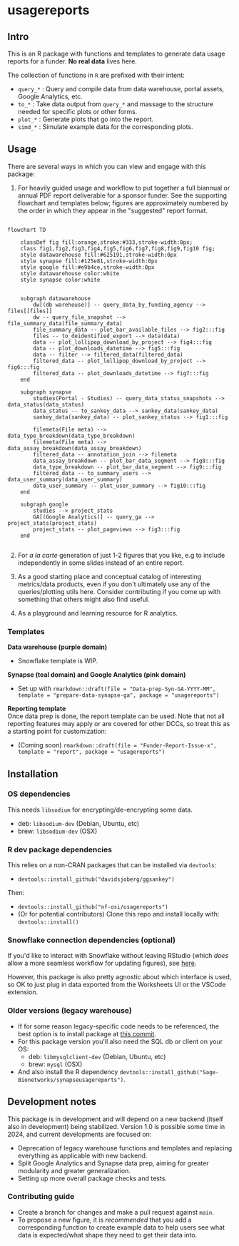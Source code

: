 # usagereports

## Intro

This is an R package with functions and templates to generate data usage reports for a funder.
**No real data** lives here. 

The collection of functions in `R` are prefixed with their intent:
- `query_*` : Query and compile data from data warehouse, portal assets, Google Analytics, etc.
- `to_*` : Take data output from `query_*` and massage to the structure needed for specific plots or other forms. 
- `plot_*` : Generate plots that go into the report.
- `simd_*` : Simulate example data for the corresponding plots.

## Usage 
There are several ways in which you can view and engage with this package:

1. For heavily guided usage and workflow to put together a full biannual or annual PDF report deliverable for a sponsor funder. 
See the supporting flowchart and templates below; figures are approximately numbered by the order in which they appear in the "suggested" report format.

```mermaid

flowchart TD
    
    classDef fig fill:orange,stroke:#333,stroke-width:0px;
    class fig1,fig2,fig3,fig4,fig5,fig6,fig7,fig8,fig9,fig10 fig;
    style datawarehouse fill:#625191,stroke-width:0px
    style synapse fill:#125e81,stroke-width:0px
    style google fill:#e9b4ce,stroke-width:0px
    style datawarehouse color:white
    style synapse color:white


    subgraph datawarehouse
        dw[(db warehouse)] -- query_data_by_funding_agency --> files[[files]] 
        dw -- query_file_snapshot --> file_summary_data(file_summary_data)
        file_summary_data -- plot_bar_available_files --> fig2:::fig
        files -- to_deidentified_export --> data(data) 
        data -- plot_lollipop_download_by_project --> fig4:::fig
        data -- plot_downloads_datetime --> fig5:::fig
        data -- filter --> filtered_data(filtered_data)
        filtered_data -- plot_lollipop_download_by_project --> fig6:::fig
        filtered_data -- plot_downloads_datetime --> fig7:::fig
    end
    
    subgraph synapse
        studies(Portal - Studies) -- query_data_status_snapshots --> data_status(data_status)
        data_status -- to_sankey_data --> sankey_data(sankey_data)
        sankey_data(sankey_data) -- plot_sankey_status --> fig1:::fig

        filemeta(File meta) --> data_type_breakdown(data_type_breakdown)
        filemeta(File meta) --> data_assay_breakdown(data_assay_breakdown)
        filtered_data -- annotation_join --> filemeta
        data_assay_breakdown -- plot_bar_data_segment --> fig8:::fig
        data_type_breakdown -- plot_bar_data_segment --> fig9:::fig
        filtered_data -- to_summary_users --> data_user_summary(data_user_summary)
        data_user_summary -- plot_user_summary --> fig10:::fig
    end

    subgraph google
        studies --> project_stats
        GA[(Google Analytics)] -- query_ga --> project_stats(project_stats)
        project_stats -- plot_pageviews --> fig3:::fig
    end
    
```

2. For *a la carte* generation of just 1-2 figures that you like, e.g to include independently in some slides instead of an entire report. 

3. As a good starting place and conceptual catalog of interesting metrics/data products, even if you don't ultimately use any of the queries/plotting utils here. 
Consider contributing if you come up with something that others might also find useful.

4. As a playground and learning resource for R analytics.

### Templates

**Data warehouse (purple domain)**
- Snowflake template is WIP.

**Synapse (teal domain) and Google Analytics (pink domain)**
- Set up with `rmarkdown::draft(file = "Data-prep-Syn-GA-YYYY-MM", template = "prepare-data-synapse-ga", package = "usagereports")`

**Reporting template**  
Once data prep is done, the report template can be used. Note that not all reporting features may apply or are covered for other DCCs, so treat this as a starting point for customization:
- (Coming soon) `rmarkdown::draft(file = "Funder-Report-Issue-x", template = "report", package = "usagereports")`

## Installation

### OS dependencies

This needs `libsodium` for encrypting/de-encrypting some data.
- deb: `libsodium-dev` (Debian, Ubuntu, etc)
- brew: `libsodium-dev` (OSX)

### R dev package dependencies

This relies on a non-CRAN packages that can be installed via `devtools`:
- `devtools::install_github("davidsjoberg/ggsankey")`

Then: 
- `devtools::install_github("nf-osi/usagereports")`
- (Or for potential contributors) Clone this repo and install locally with: `devtools::install()`

### Snowflake connection dependencies (optional)

If you'd like to interact with Snowflake without leaving RStudio (which *does* allow a more seamless workflow for updating figures), see [here](https://solutions.posit.co/connections/db/databases/snowflake/).

However, this package is also pretty agnostic about which interface is used, so OK to just plug in data exported from the Worksheets UI or the VSCode extension.

### Older versions (legacy warehouse)

- If for some reason legacy-specific code needs to be referenced, the best option is to install package at [this commit](https://github.com/nf-osi/usagereports/commit/441ff039f923bb1b780a56e3b32d16c073caf45e).
- For this package version you'll also need the SQL db or client on your OS:
    - deb: `libmysqlclient-dev` (Debian, Ubuntu, etc)
    - brew: `mysql` (OSX)
- And also install the R dependency `devtools::install_github("Sage-Bionetworks/synapseusagereports")`.

## Development notes

This package is in development and will depend on a new backend (itself also in development) being stabilized. 
Version 1.0 is possible some time in 2024, and current developments are focused on:

- Deprecation of legacy warehouse functions and templates and replacing everything as applicable with new backend.
- Split Google Analytics and Synapse data prep, aiming for greater modularity and greater generalization.
- Setting up more overall package checks and tests.

### Contributing guide

- Create a branch for changes and make a pull request against `main`.
- To propose a new figure, it is *recommended* that you add a corresponding function to create example data to help users see what data is expected/what shape they need to get their data into.
